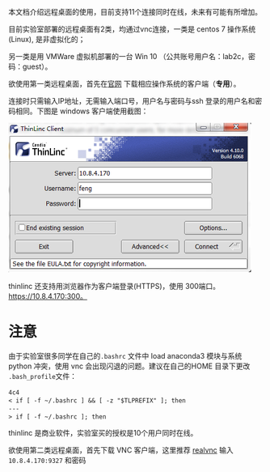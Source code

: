 本文档介绍远程桌面的使用，目前支持11个连接同时在线，未来有可能有所增加。

目前实验室部署的远程桌面有2类，均通过vnc连接，一类是 centos 7 操作系统(Linux), 是非虚拟化的；

另一类是用 VMWare 虚拟机部署的一台 Win 10 （公共账号用户名：lab2c，密码：guest）。

欲使用第一类远程桌面，首先在[官网](https://www.cendio.com/thinlinc/download) 下载相应操作系统的客户端（**专用**）。

连接时只需输入IP地址，无需输入端口号，用户名与密码与ssh 登录的用户名和密码相同。下图是 windows 客户端使用截图：

![](screenshot.png)

thinlinc 还支持用浏览器作为客户端登录(HTTPS)，使用 300端口。https://10.8.4.170:300。

# 注意
由于实验室很多同学在自己的`.bashrc` 文件中 load anaconda3 模块与系统 python 冲突，使用 vnc 会出现闪退的问题。建议在自己的HOME 目录下更改
`.bash_profile`文件：
```shell
4c4
< if [ -f ~/.bashrc ] && [ -z "$TLPREFIX" ]; then
---
> if [ -f ~/.bashrc ]; then
```

thinlinc 是商业软件，实验室买的授权是10个用户同时在线。

欲使用第二类远程桌面，首先下载 VNC 客户端，这里推荐 [realvnc](https://www.realvnc.com/en/connect/download/viewer/)
输入 `10.8.4.170:9327` 和密码